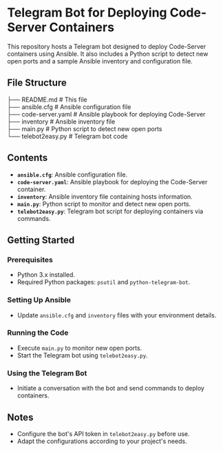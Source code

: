 # Telegram Bot for Deploying Code-Server Containers

This repository hosts a Telegram bot designed to deploy Code-Server containers using Ansible. It also includes a Python script to detect new open ports and a sample Ansible inventory and configuration file.

## File Structure

├── README.md # This file   
├── ansible.cfg # Ansible configuration file    
├── code-server.yaml # Ansible playbook for deploying Code-Server   
├── inventory # Ansible inventory file  
├── main.py # Python script to detect new open ports    
└── telebot2easy.py # Telegram bot code

## Contents

- **`ansible.cfg`**: Ansible configuration file.
- **`code-server.yaml`**: Ansible playbook for deploying the Code-Server container.
- **`inventory`**: Ansible inventory file containing hosts information.
- **`main.py`**: Python script to monitor and detect new open ports.
- **`telebot2easy.py`**: Telegram bot script for deploying containers via commands.

## Getting Started

### Prerequisites
- Python 3.x installed.
- Required Python packages: `psutil` and `python-telegram-bot`.

### Setting Up Ansible
- Update `ansible.cfg` and `inventory` files with your environment details.

### Running the Code
- Execute `main.py` to monitor new open ports.
- Start the Telegram bot using `telebot2easy.py`.

### Using the Telegram Bot
- Initiate a conversation with the bot and send commands to deploy containers.

## Notes
- Configure the bot's API token in `telebot2easy.py` before use.
- Adapt the configurations according to your project's needs.
